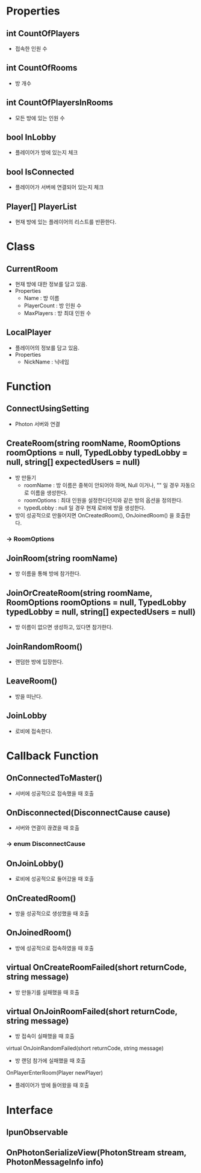 # Properties

int CountOfPlayers
-----
- 접속한 인원 수

int CountOfRooms
-----
- 방 개수

int CountOfPlayersInRooms
-----
- 모든 방에 있는 인원 수

bool InLobby
-----
- 플레이어가 방에 있는지 체크

bool IsConnected
-----
- 플레이어가 서버에 연결되어 있는지 체크

Player[] PlayerList
-----
- 현재 방에 있는 플레이어의 리스트를 반환한다.

# Class

CurrentRoom
-----
- 현재 방에 대한 정보를 담고 있음.
- Properties
  - Name : 방 이름
  - PlayerCount : 방 인원 수
  - MaxPlayers : 방 최대 인원 수

LocalPlayer
-----
- 플레이어의 정보를 담고 있음.
- Properties
  - NickName : 닉네임

# Function

ConnectUsingSetting
-----
- Photon 서버와 연결

CreateRoom(string roomName, RoomOptions roomOptions = null, TypedLobby typedLobby = null, string[] expectedUsers = null)
-----
- 방 만들기
  - roomName : 방 이름은 중복이 안되어야 하며, Null 이거나, "" 일 경우 자동으로 이름을 생성한다.
  - roomOptions : 최대 인원을 설정한다던지와 같은 방의 옵션을 정의한다.
  - typedLobby : null 일 경우 현재 로비에 방을 생성한다.
- 방이 성공적으로 만들어지면 OnCreatedRoom(), OnJoinedRoom() 을 호출한다.

### → RoomOptions

JoinRoom(string roomName)
-----
- 방 이름을 통해 방에 참가한다.

JoinOrCreateRoom(string roomName, RoomOptions roomOptions = null, TypedLobby typedLobby = null, string[] expectedUsers = null)
-----
- 방 이름이 없으면 생성하고, 있다면 참가한다.

JoinRandomRoom()
-----
- 랜덤한 방에 입장한다.

LeaveRoom()
-----
- 방을 떠난다.

JoinLobby
-----
- 로비에 접속한다.


# Callback Function

OnConnectedToMaster()
-----
- 서버에 성공적으로 접속했을 때 호출

OnDisconnected(DisconnectCause cause)
-----
- 서버와 연결이 끊겼을 때 호출

### → enum DisconnectCause

OnJoinLobby()
-----
- 로비에 성공적으로 들어갔을 때 호출

OnCreatedRoom()
-----
- 방을 성공적으로 생성했을 때 호출

OnJoinedRoom()
-----
- 방에 성공적으로 접속하였을 때 호출

virtual OnCreateRoomFailed(short returnCode, string message)
-----
- 방 만들기를 실패했을 때 호출

virtual OnJoinRoomFailed(short returnCode, string message)
-----
- 방 접속이 실패했을 때 호출

virtual OnJoinRandomFailed(short returnCode, string message)
- 방 랜덤 참가에 실패했을 때 호출

OnPlayerEnterRoom(Player newPlayer)
- 플레이어가 방에 들어왔을 때 호출


# Interface

## IpunObservable

OnPhotonSerializeView(PhotonStream stream, PhotonMessageInfo info)
-----

